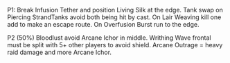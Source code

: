 P1: Break Infusion Tether and position Living Silk at the edge. Tank swap on Piercing StrandTanks avoid both being hit by cast.
On Lair Weaving kill one add to make an escape route. On Overfusion Burst run to the edge.

P2 (50%) Bloodlust avoid Arcane Ichor in middle. Writhing Wave frontal must be split with 5+ other players to avoid shield.
Arcane Outrage = heavy raid damage and more Arcane Ichor.
